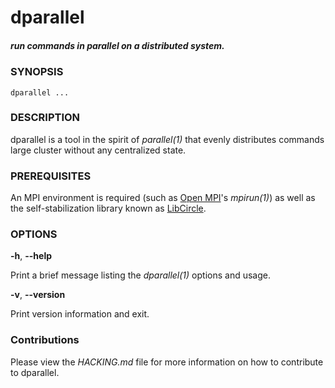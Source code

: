 # dparallel
##### run commands in parallel on a distributed system.

### SYNOPSIS
```
dparallel ...
```

### DESCRIPTION
dparallel is a tool in the spirit of *parallel(1)* that evenly distributes commands large cluster without any centralized state.

### PREREQUISITES
An MPI environment is required (such as [Open MPI](http://www.open-mpi.org/)'s *mpirun(1)*) as well as the self-stabilization library known as [LibCircle](https://github.com/hpc/libcircle).

### OPTIONS
**-h**, **--help**

Print a brief message listing the *dparallel(1)* options and usage.

**-v**, **--version**

Print version information and exit.

### Contributions
Please view the *HACKING.md* file for more information on how to contribute to dparallel.
